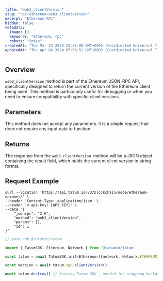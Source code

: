 ```yaml
---
title: "web3_clientVersion"
slug: "rpc-ethereum-web3_clientversion"
excerpt: "Ethereum RPC"
hidden: false
metadata: 
  image: []
  keywords: "ethereum, rpc"
  robots: "index"
createdAt: "Tue Mar 19 2024 22:33:09 GMT+0000 (Coordinated Universal Time)"
updatedAt: "Thu Apr 04 2024 07:56:51 GMT+0000 (Coordinated Universal Time)"
---
```

## Overview

`web3_clientVersion` method is part of the Ethereum JSON-RPC API, specifically designed to return the current version of the Ethereum client being used. This method is particularly useful for debugging or when you need to ensure compatibility with specific client versions.

## Parameters

This method does not accept any parameters. It is a simple request that does not require any input data to function.

## Returns

The response from the `web3_clientVersion `method will be a JSON object containing the result field, which holds the current client version in string format.

## Request Example

```curl cURL
curl --location 'https://api.tatum.io/v3/blockchain/node/ethereum-mainnet/' \
--header 'Content-Type: application/json' \
--header 'x-api-key: {API_KEY}' \
--data '{
    "jsonrpc": "2.0",
    "method": "web3_clientVersion",
    "params": [],
    "id": 1
}'
```
```typescript JS SDK
// yarn add @tatumio/tatum

import { TatumSDK, Ethereum, Network } from '@tatumio/tatum'

const tatum = await TatumSDK.init<Ethereum>({network: Network.ETHEREUM})

const version = await tatum.rpc.clientVersion()

await tatum.destroy() // Destroy Tatum SDK - needed for stopping background jobs
```
